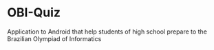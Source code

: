 # OBI-Quiz
Application to Android that help students of high school prepare to the Brazilian Olympiad of Informatics
